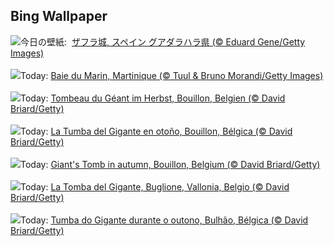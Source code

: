 ## Bing Wallpaper
![](https://www.bing.com/th?id=OHR.ZafraCastle_JA-JP6761146829_UHD.jpg&w=1000)今日の壁紙: &nbsp;[ザフラ城, スペイン グアダラハラ県 (© Eduard Gene/Getty Images)](https://www.bing.com/th?id=OHR.ZafraCastle_JA-JP6761146829_UHD.jpg)
<br><br/>
![](https://www.bing.com/th?id=OHR.RaidAlyzees_FR-FR4119370811_UHD.jpg&w=1000)Today: [Baie du Marin, Martinique (© Tuul & Bruno Morandi/Getty Images)](https://www.bing.com/th?id=OHR.RaidAlyzees_FR-FR4119370811_UHD.jpg)
<br><br/>
![](https://www.bing.com/th?id=OHR.SemoisRiver_DE-DE8856578235_UHD.jpg&w=1000)Today: [Tombeau du Géant im Herbst, Bouillon, Belgien (© David Briard/Getty)](https://www.bing.com/th?id=OHR.SemoisRiver_DE-DE8856578235_UHD.jpg)
<br><br/>
![](https://www.bing.com/th?id=OHR.SemoisRiver_ES-ES3444393596_UHD.jpg&w=1000)Today: [La Tumba del Gigante en otoño, Bouillon, Bélgica (© David Briard/Getty)](https://www.bing.com/th?id=OHR.SemoisRiver_ES-ES3444393596_UHD.jpg)
<br><br/>
![](https://www.bing.com/th?id=OHR.SemoisRiver_EN-GB2054770035_UHD.jpg&w=1000)Today: [Giant's Tomb in autumn, Bouillon, Belgium (© David Briard/Getty)](https://www.bing.com/th?id=OHR.SemoisRiver_EN-GB2054770035_UHD.jpg)
<br><br/>
![](https://www.bing.com/th?id=OHR.SemoisRiver_IT-IT8667394728_UHD.jpg&w=1000)Today: [La Tomba del Gigante, Buglione, Vallonia, Belgio (© David Briard/Getty)](https://www.bing.com/th?id=OHR.SemoisRiver_IT-IT8667394728_UHD.jpg)
<br><br/>
![](https://www.bing.com/th?id=OHR.SemoisRiver_PT-BR1104311841_UHD.jpg&w=1000)Today: [Tumba do Gigante durante o outono, Bulhão, Bélgica (© David Briard/Getty)](https://www.bing.com/th?id=OHR.SemoisRiver_PT-BR1104311841_UHD.jpg)
<br><br/>
